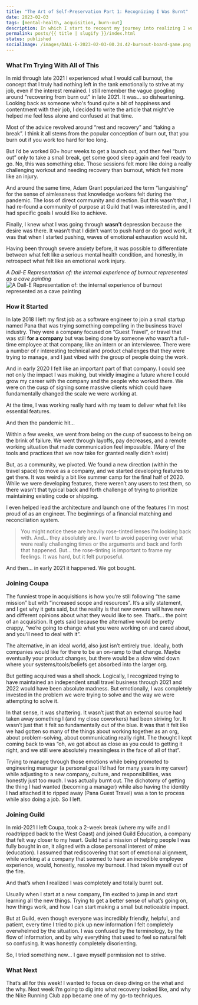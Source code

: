 ```yaml
---
title: "The Art of Self-Preservation Part 1: Recognizing I Was Burnt"
date: 2023-02-03
tags: [mental-health, acquisition, burn-out]
description: In which I start to recount my journey into realizing I was burnt out.
permalink: posts/{{ title | slugify }}/index.html
status: published
socialImage: /images/DALL·E-2023-02-03-00.24.42-burnout-board-game.png
---
```


### What I’m Trying With All of This

In mid through late 2021 I experienced what I would call burnout, the concept that I truly had nothing left in the tank emotionally to strive at my job, even if the interest remained. I still remember the vague googling around “recovering from burn out” in late 2021. It was… so disheartening. Looking back as someone who's found quite a bit of happiness and contentment with their job, I decided to write the article that might've helped me feel less alone and confused at that time.

Most of the advice revolved around “rest and recovery” and “taking a break”. I think it all stems from the popular conception of burn out, that you burn out if you work too hard for too long.

But I’d be worked 80+ hour weeks to get a launch out, and then feel “burn out” only to take a small break, get some good sleep again and feel ready to go. No, this was something else. Those sessions felt more like doing a really challenging workout and needing recovery than burnout, which felt more like an injury.

And around the same time, Adam Grant popularized the term “languishing” for the sense of aimlessness that knowledge workers felt during the pandemic. The loss of direct community and direction. But this wasn’t that, I had re-found a community of purpose at Guild that I was interested in, and I had specific goals I would like to achieve.

Finally, I knew what I was going through **wasn’t** depression because the desire was there. It wasn’t that I didn’t want to push hard or do good work, it was that when I started pushing, waves of emotional exhaustion would hit.

Having been through severe anxiety before, it was possible to differentiate between what felt like a serious mental health condition, and honestly, in retrospect what felt like an emotional work injury.

_A Dall-E Representation of: the internal experience of burnout represented as a cave painting_
![A Dall-E Representation of: the internal experience of burnout represented as a cave painting](/images/DALL·E-2023-02-03-00.23.23-burnout-cave-painting.png)

### How it Started

In late 2018 I left my first job as a software engineer to join a small startup named Pana that was trying something compelling in the business travel industry. They were a company focused on “Guest Travel”, or travel that was still **for a company** but was being done by someone who wasn’t a full-time employee at that company, like an intern or an interviewee. There were a number of r interesting technical and product challenges that they were trying to manage, and I just vibed with the group of people doing the work.

And in early 2020 I felt like an important part of that company. I could see not only the impact I was making, but vividly imagine a future where I could grow my career with the company and the people who worked there. We were on the cusp of signing some massive clients which could have fundamentally changed the scale we were working at.

At the time, I was working really hard with my team to deliver what felt like essential features.

And then the pandemic hit…

Within a few weeks, we went from being on the cusp of success to being on the brink of failure. We went through layoffs, pay decreases, and a remote working situation that made communication feel impossible. (Many of the tools and practices that we now take for granted really didn’t exist)

But, as a community, we pivoted. We found a new direction (within the travel space) to move as a company, and we started developing features to get there. It was weirdly a bit like summer camp for the final half of 2020. While we were developing features, there weren’t any users to test them, so there wasn’t that typical back and forth challenge of trying to prioritize maintaining existing code or shipping.

I even helped lead the architecture and launch one of the features I’m most proud of as an engineer. The beginnings of a financial matching and reconciliation system.

> You might notice these are heavily rose-tinted lenses I’m looking back with. And… they absolutely are. I want to avoid papering over what were really challenging times or the arguments and back and forth that happened. But… the rose-tinting is important to frame my feelings. It was hard, but it felt purposeful.

And then… in early 2021 it happened. We got bought.

### Joining Coupa

The funniest trope in acquisitions is how you’re still following “the same mission” but with “increased scope and resources”. It’s a silly statement, and I get why it gets said, but the reality is that new owners will have new and different opinions about what they would like to see. That’s… the point of an acquisition. It gets said because the alternative would be pretty crappy, “we’re going to change what you were working on and cared about, and you'll need to deal with it”.

The alternative, in an ideal world, also just isn’t entirely true. Ideally, both companies would like for there to be an on-ramp to that change. Maybe eventually your product changes, but there would be a slow wind down where your systems/tools/beliefs get absorbed into the larger org.

But getting acquired was a shell shock. Logically, I recognized trying to have maintained an independent small travel business through 2021 and 2022 would have been absolute madness. But emotionally, I was completely invested in the problem we were trying to solve and the way we were attempting to solve it.

In that sense, it was shattering. It wasn’t just that an external source had taken away something I (and my close coworkers) had been striving for. It wasn’t just that it felt so fundamentally out of the blue. It was that it felt like we had gotten so many of the things about working together as an org, about problem-solving, about communicating really right. The thought I kept coming back to was “oh, we got about as close as you could to getting it right, and we still were absolutely meaningless in the face of all of that”.

Trying to manage through those emotions while being promoted to engineering manager (a personal goal I’d had for many years in my career) while adjusting to a new company, culture, and responsibilities, was honestly just too much. I was actually burnt out. The dichotomy of getting the thing I had wanted (becoming a manager) while also having the identity I had attached it to ripped away (Pana Guest Travel) was a ton to process while also doing a job. So I left.

### Joining Guild

In mid-2021 I left Coupa, took a 2-week break (where my wife and I roadtripped back to the West Coast) and joined Guild Education, a company that felt way closer to my heart. Guild had a mission of helping people I was fully bought in on, it aligned with a close personal interest of mine (education). I assumed that rediscovering that sort of emotional alignment, while working at a company that seemed to have an incredible employee experience, would, honestly, resolve my burnout. I had taken myself out of the fire.

And that’s when I realized I was completely and totally burnt out.

Usually when I start at a new company, I’m excited to jump in and start learning all the new things. Trying to get a better sense of what’s going on, how things work, and how I can start making a small but noticeable impact.

But at Guild, even though everyone was incredibly friendly, helpful, and patient, every time I tried to pick up new information I felt completely overwhelmed by the situation. I was confused by the terminology, by the flow of information, and by why everything that used to feel so natural felt so confusing. It was honestly completely disorienting.

So, I tried something new… I gave myself permission not to strive.

### What Next

That’s all for this week! I wanted to focus on deep diving on the what and the why. Next week I’m going to dig into what recovery looked like, and why the Nike Running Club app became one of my go-to techniques.
